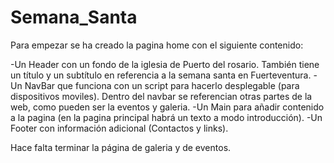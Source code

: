 # Semana_Santa

Para empezar se ha creado la pagina home con el siguiente contenido:

-Un Header con un fondo de la iglesia de Puerto del rosario. También tiene un título y un subtítulo en referencia a la semana santa en Fuerteventura.
-Un NavBar que funciona con un script para hacerlo desplegable (para dispositivos moviles). Dentro del navbar se referencian otras partes de la web, como pueden ser la eventos y galeria.
-Un Main para añadir contenido a la pagina (en la pagina principal habrá un texto a modo introducción).
-Un Footer con información adicional (Contactos y links).


Hace falta terminar la página de galeria y de eventos.